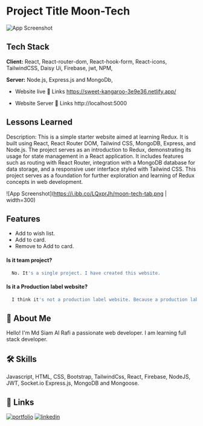 # Project Title Moon-Tech

![App Screenshot](https://i.ibb.co/54GynT6/moon.png)

## Tech Stack

**Client:** React, React-router-dom, React-hook-form, React-icons, TailwindCSS, Daisy Ui, Firebase, jwt, NPM,

**Server:** Node.js, Express.js and MongoDb,

-  Website live 🔗 Links https://sweet-kangaroo-3e9e36.netlify.app/

-  Website Server 🔗 Links http://localhost:5000

## Lessons Learned

Description: This is a simple starter website aimed at learning Redux. It is built using React, React Router DOM, Tailwind CSS, MongoDB, Express, and Node.js. The project serves as an introduction to Redux, demonstrating its usage for state management in a React application. It includes features such as routing with React Router, integration with a MongoDB database for data storage, and a responsive user interface styled with Tailwind CSS. This project serves as a foundation for further exploration and learning of Redux concepts in web development.

![App Screenshot](https://i.ibb.co/LQxprJh/moon-tech-tab.png | width=300)

## Features

-  Add to wish list.
-  Add to card.
-  Remove to Add to card.

#### Is it team project?

```bash
  No. It's a single project. I have created this website.
```

#### Is it a Production label website?

```bash
  I think it's not a production label website. Because a production label website need some extra features and ability to get best output. But there are not available this ability.
```

## 🚀 About Me

Hello! I'm Md Siam Al Rafi a passionate web developer. I am learning full stack developer.

## 🛠 Skills

Javascript, HTML, CSS, Bootstrap, TailwindCss, React, Firebase, NodeJS, JWT, Socket.io Express.js, MongoDB and Mongoose.

## 🔗 Links

[![portfolio](https://img.shields.io/badge/my_portfolio-000?style=for-the-badge&logo=ko-fi&logoColor=white)](https://siamalrafi.netlify.app/)
[![linkedin](https://img.shields.io/badge/linkedin-0A66C2?style=for-the-badge&logo=linkedin&logoColor=white)](https://www.linkedin.com/in/siamalrafi/)
